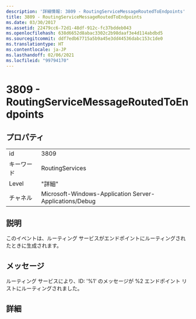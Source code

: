 ```yaml
---
description: '詳細情報: 3809 - RoutingServiceMessageRoutedToEndpoints'
title: 3809 - RoutingServiceMessageRoutedToEndpoints
ms.date: 03/30/2017
ms.assetid: 22479cc6-72d1-48df-912c-fc37bddeb043
ms.openlocfilehash: 638d6652d8abac3302c2b98daaf3e4d114abdbd5
ms.sourcegitcommit: ddf7edb67715a5b9a45e3dd44536dabc153c1de0
ms.translationtype: HT
ms.contentlocale: ja-JP
ms.lasthandoff: 02/06/2021
ms.locfileid: "99794170"
---
```

# <a name="3809---routingservicemessageroutedtoendpoints"></a>3809 - RoutingServiceMessageRoutedToEndpoints

## <a name="properties"></a>プロパティ  
  
|||  
|-|-|  
|id|3809|  
|キーワード|RoutingServices|  
|Level|"詳細"|  
|チャネル|Microsoft-Windows-Application Server-Applications/Debug|  
  
## <a name="description"></a>説明  

 このイベントは、ルーティング サービスがエンドポイントにルーティングされたときに生成されます。  
  
## <a name="message"></a>メッセージ  

 ルーティング サービスにより、ID: '%1' のメッセージが %2 エンドポイント リストにルーティングされました。  
  
## <a name="details"></a>詳細
